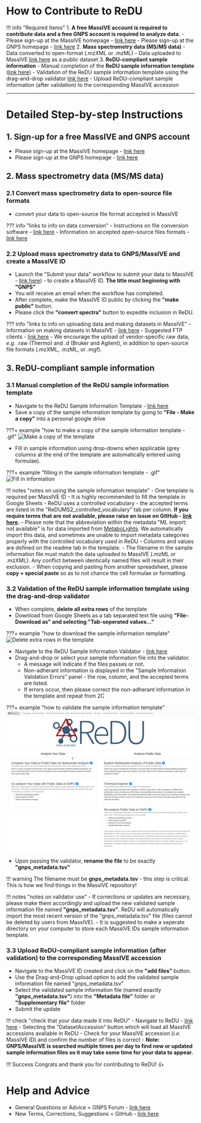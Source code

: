 # How to Contribute to ReDU

!!! info "Required Items"
	1. **A free MassIVE account is required to contribute data and a free GNPS account is required to analyze data.**
		- Please sign-up at the MassIVE homepage - [link here](https://massive.ucsd.edu/ProteoSAFe/static/massive.jsp)
		- Please sign-up at the GNPS homepage - [link here](https://gnps.ucsd.edu/ProteoSAFe/static/gnps-splash.jsp)
	2. **Mass spectrometry data (MS/MS data)**
		- Data converted to open-format (.mzXML or .mzML)
		- Data uploaded to MassIVE [link here](https://massive.ucsd.edu/ProteoSAFe/static/massive.jsp) as a public dataset
	3. **ReDU-compliant sample information**
		- Manual completion of the **ReDU sample information template** ([link here](https://docs.google.com/spreadsheets/d/1v71bnUd8fiXX51zuZIUAvYETWmpwFQj-M3mu4CNsHBU/edit?usp=sharing))
		- Validation of the ReDU sample information template using the drag-and-drop validator [link here](https://redu.ucsd.edu/ReDUValidator)
		- Upload ReDU-compliant sample information (after validation) to the corresponding MassIVE accession

---

# Detailed Step-by-step Instructions

## 1. Sign-up for a free MassIVE and GNPS account
- Please sign-up at the MassIVE homepage - [link here](https://massive.ucsd.edu/ProteoSAFe/static/massive.jsp)
- Please sign-up at the GNPS homepage - [link here](https://gnps.ucsd.edu/ProteoSAFe/static/gnps-splash.jsp)

## 2. Mass spectrometry data (MS/MS data)

### 2.1 Convert mass spectrometry data to open-source file formats
- convert your data to open-source file format accepted in MassIVE

??? info "links to info on data conversion"
    - Instructions on file conversion software - [link here](https://github.com/CCMS-UCSD/GNPSDocumentation/blob/master/docs/fileconversion.md)
    - Information on accepted open-source files formats - [link here](https://github.com/CCMS-UCSD/GNPSDocumentation/blob/master/docs/isgnpsright.md)

### 2.2 Upload mass spectrometry data to GNPS/MassIVE and create a MassIVE ID
- Launch the "Submit your data" workflow to submit your data to MassIVE - [link here](https://massive.ucsd.edu/ProteoSAFe/static/massive.jsp?redirect=auth)) - to create a MassIVE ID. **The title must beginning with "GNPS"**
- You will receive an email when the workflow has completed.
- After complete, make the MassIVE ID public by clicking the **"make public"** button.
- Please click the **"convert spectra"** button to expedite inclusion in ReDU.

??? info "links to info on uploading data and making datasets in MassIVE"
    - Information on making datasets in MassIVE - [link here](https://ccms-ucsd.github.io/GNPSDocumentation/datasets/)
	- Suggested FTP clients - [link here](https://ccms-ucsd.github.io/GNPSDocumentation/fileupload/)
	- We encourage the upload of vendor-specific raw data, *e.g.* .raw (Thermo) and .d (Bruker and Agilent), in addition to open-source file formats (.mzXML, .mzML, or .mgf). <br>

## 3. **ReDU-compliant sample information**

### 3.1 Manual completion of the ReDU sample information template
- Navigate to the ReDU Sample Information Template - [link here](https://docs.google.com/spreadsheets/d/1v71bnUd8fiXX51zuZIUAvYETWmpwFQj-M3mu4CNsHBU/edit?usp=sharing)
- Save a copy of the sample information template by going to **"File - Make a copy"** into a personal google drive

???+ example "how to make a copy of the sample information template - .gif"
	![Make a copy of the template](images/Sample_Template_MakeACopy.gif)

- Fill in sample information using drop-downs when applicable (grey columns at the end of the template are automatically entered using formulae).

???+ example "filling in the sample information template - .gif"
	![Fill in information](images/Sample_Template_Fill.gif)

!!! notes "notes on using the sample information template"
	- One template is required per MassIVE ID
	- It is highly recommended to fill the template in Google Sheets
	- ReDU uses a controlled vocabulary - the accepted terms are listed in the "ReDUMS2_controlled_vocabulary" tab per column. **If you require terms that are not avaliable, please raise an issue on GitHub - [link here](https://github.com/mwang87/ReDU-MS2-GNPS).**
	- Please note that the abbreviation within the metadata "ML import: not available" is for data imported from [MetaboLights](https://www.ebi.ac.uk/metabolights/). We automatically import this data, and sometimes are unable to import metadata categories properly with the controlled vocabulary used in ReDU
	- Columns and values are defined on the readme tab in the template.
	- The filename in the sample information file must match the data uploaded to MassIVE (.mzML or .mzXML). Any conflict between identically named files will result in their exclusion.
	- When copying and pasting from another spreadsheet, please **copy + special paste** so as to not chance the cell formulae or formatting.

### 3.2 Validation of the ReDU sample information template using the drag-and-drop validator
- When complete, **delete all extra rows** of the template
- Download from Google Sheets as a tab separated text file using **"File-Download as" and selecting "Tab-seperated values..."**

???+ example "how to download the sample information template"
	![Delete extra rows in the template](images/Sample_Template_deleterows.gif)

- Navigate to the ReDU Sample Information Validator - [link here](https://redu.ucsd.edu/ReDUValidator)
- Drag-and-drop or select your sample information file into the validator.
	- A message will indicate if the files passes or not.
	- Non-adherant information is displayed in the "Sample Information Validation Errors" panel - the row, column, and the accepted terms are listed.
	- If errors occur, then please correct the non-adherant information in the template and repeat from 2C

???+ example "how to validate the sample information template"
	![Validate the Template](images/Validate.gif)

- Upon passing the validator, **rename the file** to be exactly **"gnps_metadata.tsv"**

!!! warning
	The filename must be **gnps_metadata.tsv** - this step is critical. This is how we find things in the MassIVE repository!

!!! notes "notes on validator use"
	- If corrections or updates are necessary, please make them accordingly and upload the new validated sample information file named **"gnps_metadata.tsv"**. ReDU will automatically import the most recent version of the "gnps_metadata.tsv" file (files cannot be deleted by users from MassIVE).
	- It is suggested to make a seperate directory on your computer to store each MassIVE IDs sample information template.

### 3.3 Upload ReDU-compliant sample information (after validation) to the corresponding MassIVE accession
- Navigate to the MassIVE ID created and click on the **"add files"** button.
- Use the Drag-and-Drop upload option to add the validated sample information file named "gnps_metadata.tsv"
- Select the validated sample information file (named exactly **"gnps_metadata.tsv"**) into the **"Metadata file"** folder *or* **"Supplementary file"** folder
- Submit the update

!!! check "check that your data made it into ReDU"
	- Navigate to ReDU - [link here](https://redu.ucsd.edu/metadataselection)
	- Selecting the "DatasetAccession" button which will load all MassIVE accessions avaliable in ReDU
	- Check for your MassIVE accession (*i.e.* MassIVE ID) and confirm the number of files is correct
	- **Note: GNPS/MassIVE is searched multiple times per day to find new or updated sample information files so it may take some time for your data to appear.**

!!! Success
	Congrats and thank you for contributing to ReDU! :thumbsup:

# Help and Advice
- General Questions or Advice = GNPS Forum - [link here](https://groups.google.com/forum/#!forum/molecular_networking_bug_reports) <br>
- New Terms, Corrections, Suggestions = GitHub - [link here](https://github.com/mwang87/ReDU-MS2-GNPS)
